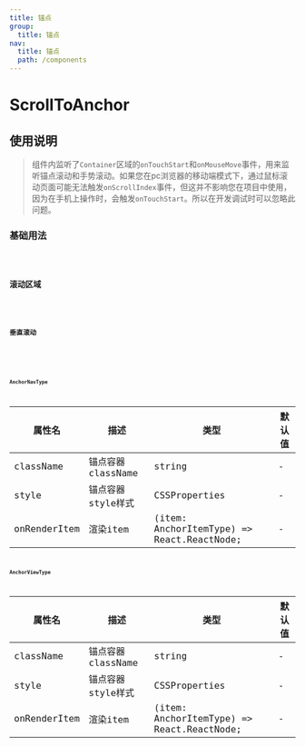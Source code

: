 ```yaml
---
title: 锚点
group: 
  title: 锚点
nav:
  title: 锚点
  path: /components
---
```


# ScrollToAnchor

## 使用说明
> 组件内监听了`Container`区域的`onTouchStart`和`onMouseMove`事件，用来监听锚点滚动和手势滚动。如果您在pc浏览器的移动端模式下，通过鼠标滚动页面可能无法触发`onScrollIndex`事件，但这并不影响您在项目中使用，因为在手机上操作时，会触发`onTouchStart`。所以在开发调试时可以忽略此问题。

### 基础用法
<code src="./demos/basic.tsx" />

### 滚动区域
<code src="./demos/index.tsx" />

### 垂直滚动
<code src="./demos/vertical.tsx" />

<API/>


#### AnchorNavType

| 属性名 | 描述 | 类型 | 默认值
| ----- |----- |----- |----- |
| className   | 锚点容器className | string |  \- |
| style   | 锚点容器style样式 | CSSProperties | \- |
| onRenderItem   | 渲染item | (item: AnchorItemType) => React.ReactNode; | \- |


#### AnchorViewType

| 属性名 | 描述 | 类型 | 默认值
| ----- |----- |----- |----- |
| className   | 锚点容器className | string |  \- |
| style   | 锚点容器style样式 | CSSProperties | \- |
| onRenderItem   | 渲染item | (item: AnchorItemType) => React.ReactNode; | \- |
